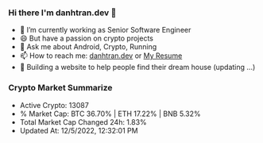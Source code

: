 ### Hi there I'm danhtran.dev 👋

- 🔭 I’m currently working as Senior Software Engineer
- 😄 But have a passion on crypto projects
- 💬 Ask me about Android, Crypto, Running 
- 📫 How to reach me: <a href="https://danhtran.dev" target="_blank">danhtran.dev</a> or <a href="Dan-Resume.pdf" target="_blank">My Resume</a>
- 🌱 Building a website to help people find their dream house (updating ...)

### Crypto Market Summarize
- Active Crypto: 13087
- % Market Cap: BTC 36.70% | ETH 17.22% | BNB 5.32%
- Total Market Cap Changed 24h: 1.83%
- Updated At: 12/5/2022, 12:32:01 PM

